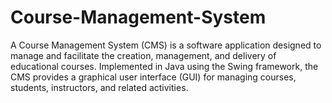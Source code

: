 # Course-Management-System
A Course Management System (CMS) is a software application designed to manage and facilitate the creation, management, and delivery of educational courses. Implemented in Java using the Swing framework, the CMS provides a graphical user interface (GUI) for managing courses, students, instructors, and related activities.

